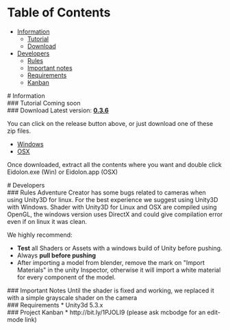 # Table of Contents
* [Information](#information)
  * [Tutorial](#tutorial)
  * [Download](#download)
* [Developers](#developers)
  * [Rules](#rules)
  * [Important notes](#notes)
  * [Requirements](#requirements)
  * [Kanban](#kanban)

<div id='information'/>
# Information

<div id='tutorial'/>
### Tutorial
Coming soon

<div id='download'/>
### Download
Latest version: <a href="https://github.com/mcbodge/eidolon/releases/tag/v0.3.6-alpha"><b>0.3.6</b></a>

You can click on the release button above, or just download one of these zip files.
* <a href="https://github.com/mcbodge/eidolon/releases/download/v0.3.6-alpha/Windows-stable.7z">Windows</a>
* <a href="https://github.com/mcbodge/eidolon/releases/download/v0.3.6-alpha/OSX-stable.7z">OSX</a>

Once downloaded, extract all the contents where you want and double click Eidolon.exe (Win) or Eidolon.app (OSX)

<div id='developers'/>
# Developers

<div id='rules'/>
### Rules
Adventure Creator has some bugs related to cameras when using Unity3D for linux. For the best experience we suggest using Unity3D with Windows. Shader with Unity3D for Linux and OSX are compiled using OpenGL, the windows version uses DirectX and could give compilation error even if on linux it was clean.

We highly recommend:
* <b>Test</b> all Shaders or Assets with a windows build of Unity before pushing.
* Always <b>pull before pushing</b>
* After importing a model from blender, remove the mark on "Import Materials" in the unity Inspector, otherwise it will import a white material for every component of the model.

<div id='notes'/>
### Important Notes
Until the shader is fixed and working, we replaced it with a simple grayscale shader on the camera

<div id='requirements'/>
### Requirements
* Unity3d 5.3.x

<div id='kanban'/>
### Project Kanban
* http://bit.ly/1PJOLI9 (please ask mcbodge for an edit-mode link)
